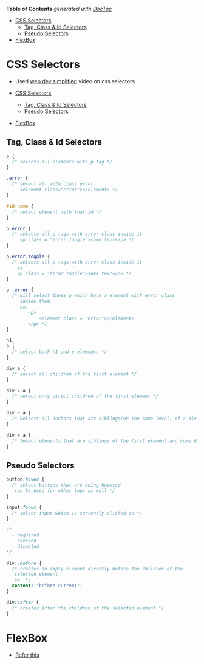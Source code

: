 <!-- START doctoc generated TOC please keep comment here to allow auto update -->
<!-- DON'T EDIT THIS SECTION, INSTEAD RE-RUN doctoc TO UPDATE -->
**Table of Contents**  *generated with [DocToc](https://github.com/thlorenz/doctoc)*

- [CSS Selectors](#css-selectors)
  - [Tag, Class & Id Selectors](#tag-class--id-selectors)
  - [Pseudo Selectors](#pseudo-selectors)
- [FlexBox](#flexbox)

<!-- END doctoc generated TOC please keep comment here to allow auto update -->

# CSS Selectors

- Used [web dev simplified](https:www.youtube.com/watch?v=l1mER1bV0N0&t=22s) video on css selectors

- [CSS Selectors](#css-selectors)
  - [Tag, Class & Id Selectors](#tag-class--id-selectors)
  - [Pseudo Selectors](#pseudo-selectors)
- [FlexBox](#flexbox)

## Tag, Class & Id Selectors

```css
p {
  /* selects all elements with p tag */
}

.error {
  /* select all with class error
	 <element class="error"></element> */
}

#id-name {
  /* select element with that id */
}

p.error {
  /* selects all p tags with error class inside it
	 <p class = "error toggle">some text</p> */
}

p.error.toggle {
  /* selects all p tags with error class inside it
	ex.
	<p class = "error toggle">some text</p> */
}

p .error {
  /* will select those p which have a element with error class
	 inside them
	 ex.
		<p>
			<element class = "error"></element>
		</p> */
}

h1,
p {
  /* select both h1 and p elements */
}

div a {
  /* select all children of the first element */
}

div > a {
  /* select only direct children of the first element */
}

div ~ a {
  /* Selects all anchors that are siblings(on the same level) of a div and come after the div */
}

div + a {
  /* Select elements that are siblings of the first element and come directly after the first element */
}
```

## Pseudo Selectors

```css
button:hover {
  /* select buttons that are being hovered
   can be used for other tags as well */
}

input:focus {
  /* select input which is currently clicked on */
}

/*
  - required
  - checked
  - disabled
*/

div::before {
  /* creates an empty element directly before the children of the
   selected element
   ex. */
  content: "before current";
}

div::after {
  /* creates after the children of the selected element */
}
```

# FlexBox

- [Refer this](https://css-tricks.com/snippets/css/a-guide-to-flexbox/)
